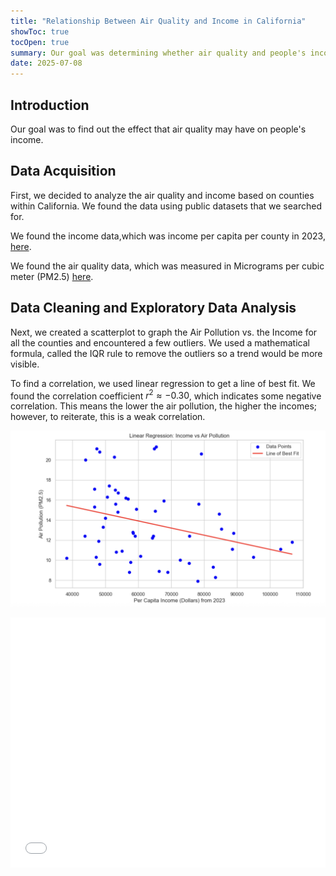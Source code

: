 ```yaml
---
title: "Relationship Between Air Quality and Income in California"
showToc: true
tocOpen: true
summary: Our goal was determining whether air quality and people's income are correlated among California counties.
date: 2025-07-08
---
```


## Introduction

Our goal was to find out the effect that air quality may have on people's income.


## Data Acquisition


First, we decided to analyze the air quality and income based on counties within California. We found the data using public datasets that we searched for. 

We found the income data,which was income per capita per county in 2023, [here](https://hdpulse.nimhd.nih.gov/data-portal/physical/table?age=001&age_options=ageall_1&demo=234&demo_options=air_pollution_1&physicaltopic=002&physicaltopic_options=physical_2&race=00&race_options=raceall_1&sex=0&sex_options=sexboth_1&statefips=06&statefips_options=area_states).

We found the air quality data, which was measured in Micrograms per cubic meter (PM2.5) [here](https://fred.stlouisfed.org/release/tables?eid=266305&rid=175).


## Data Cleaning and Exploratory Data Analysis

Next, we created a scatterplot to graph the Air Pollution vs. the Income for all the counties and encountered a few outliers. We used a mathematical formula, called the IQR rule to remove the outliers so a trend would be more visible. 

To find a correlation, we used linear regression to get a line of best fit. We found the correlation coefficient $r^2 \approx{-0.30}$, which indicates some negative correlation. This means the lower the air pollution, the higher the incomes; however, to reiterate, this is a weak correlation.

![](sctr.png#center)


<iframe src="/plotly/income_aqi.html" width="100%" height="400px" style="border:none;"></iframe>

